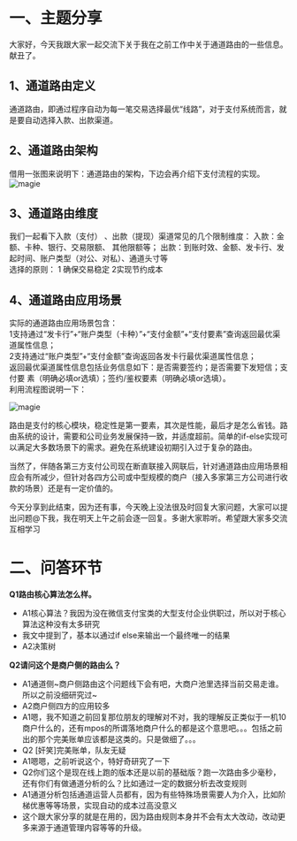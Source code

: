 # 一、主题分享
大家好，今天我跟大家一起交流下关于我在之前工作中关于通道路由的一些信息。献丑了。
## 1、通道路由定义
通道路由，即通过程序自动为每一笔交易选择最优“线路”，对于支付系统而言，就是要自动选择入款、出款渠道。
## 2、通道路由架构
借用一张图来说明下：通道路由的架构，下边会再介绍下支付流程的实现。
![magie](http://static.cocolian.cn/img/20180808_194812.png)
## 3、通道路由维度
我们一起看下入款（支付） 、出款（提现）渠道常见的几个限制维度： 入款：金额、卡种、银行、交易限额、 其他限额等； 出款：到账时效、金额、发卡行、发起时间、账户类型（对公、对私）、通道头寸等  
选择的原则： 1 确保交易稳定 2实现节约成本
## 4、通道路由应用场景
实际的通道路由应用场景包含：   
1支持通过“发卡行”+“账户类型（卡种）”+“支付金额”+“支付要素”查询返回最优渠道属性信息；  
2支持通过“账户类型”+“支付金额”查询返回各发卡行最优渠道属性信息；  
返回最优渠道属性信息包括业务信息如下：是否需要签约；是否需要下发短信；支付要 素（明确必填or选填）；签约/鉴权要素（明确必填or选填）。  
利用流程图说明一下：

![magie](http://static.cocolian.cn/img/20180808_194942.png) 

路由是支付的核心模块，稳定性是第一要素，其次是性能，最后才是怎么省钱。路由系统的设计，需要和公司业务发展保持一致，并适度超前。简单的if-else实现可以满足大多数场景下的需求。避免在系统建设初期引入过于复杂的路由。

当然了，伴随各第三方支付公司现在断直联接入网联后，针对通道路由应用场景相应会有所减少，但针对各四方公司或中型规模的商户（接入多家第三方公司进行收款的场景）还是有一定价值的。

今天分享到此结束，因为还有事，今天晚上没法很及时回复大家问题，大家可以提出问题@下我，我在明天上午之前会逐一回复。多谢大家聆听。希望跟大家多交流互相学习
# 二、问答环节
**Q1路由核心算法怎么样。**
- A1核心算法？我因为没在微信支付宝类的大型支付企业供职过，所以对于核心算法这种没有太多研究  
- 我文中提到了，基本以通过if else来输出一个最终唯一的结果
- A2决策树

**Q2请问这个是商户侧的路由么？**
- A1通道侧~商户侧路由这个问题线下会有吧，大商户池里选择当前交易走谁。 所以之前没细研究过~
- A2商户侧四方的应用较多
- A1嗯，我不知道之前回复那位朋友的理解对不对，我的理解反正类似于一机10商户什么的，还有mpos的所谓落地商户什么的都是这个意思吧。。。包括之前出的那个完美账单应该都是这类的。只是做细了。。。
- Q2 [奸笑]完美账单，队友无疑
- A1嗯嗯，之前听说这个，特好奇研究了一下
- Q2你们这个是现在线上跑的版本还是以前的基础版？跑一次路由多少毫秒，还有你们有做通道分析的么？比如通过一定的数据分析去改变规则
- A1通道分析包括通道运营人员都有，因为有些特殊场景需要人为介入，比如阶梯优惠等等场景，实现自动的成本过高没意义
- 这个跟大家分享的就是在用的，因为路由规则本身并不会有太大改动，改动更多来源于通道管理内容等等的升级。